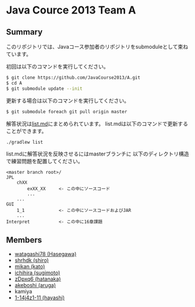 # Java Cource 2013 Team A

## Summary

このリポジトリでは、Javaコース参加者のリポジトリをsubmoduleとして束ねています。

初回は以下のコマンドを実行してください。

```sh
$ git clone https://github.com/JavaCourse2013/A.git
$ cd A
$ git submodule update --init
```

更新する場合は以下のコマンドを実行してください。

```sh
$ git submodule foreach git pull origin master
```

解答状況は[list.md](list.md)にまとめられています。
list.mdは以下のコマンドで更新することができます。

```sh
./gradlew list
```

list.mdに解答状況を反映させるにはmasterブランチに
以下のディレクトリ構造で練習問題を配置してください。

```
<master branch root>/
JPL
	chXX
		exXX_XX		<- この中にソースコード
		...
	...
GUI
	1_1				<- この中にソースコードおよびJAR
	...
Interpret			<- この中に16章課題
```


## Members
 * [watagashi78 (Hasegawa)](https://github.com/watagashi78)
 * [shrhdk (shiro)](https://github.com/shrhdk)
 * [mikan (kato)](https://github.com/mikan)
 * [ichihira (sugimoto)](https://github.com/ichihira)
 * [zDpxq6 (hatanaka)](https://github.com/zDpxq6)
 * [akeboshi (aruga)](https://github.com/akeboshi)
 * kamiya
 * [1-14j4z1-11 (hayashi)](https://github.com/1-14j4z1-11)
